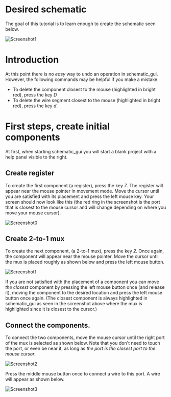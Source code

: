 # Desired schematic

The goal of this tutorial is to learn enough to create the schematic
seen below.

![Screenshot1](/master/tutorial/goal.png?raw=true)

# Introduction

At this point there is no *easy* way to undo an operation in
schematic_gui. However, the following commands may be helpful if you
make a mistake.

* To delete the component closest to the mouse (highlighted in bright red),
  press the key *D*
* To delete the wire segment closest to the mouse (highlighted in
  bright red), press the key *d*.


# First steps, create initial components

At first, when starting schematic_gui you will start a blank project
with a help panel visible to the right.

## Create register

To create the first component (a register), press the key *7*. The
register will appear near the mouse pointer in movement mode. Move the
cursor until you are satisfied with its placement and press the left
mouse key. Your screen should now look like this (the red ring in the
screenshot is the port that is closest to the mouse cursor and will
change depending on where you move your mouse cursor).

![Screenshot0](/master/tutorial/screen0.png?raw=true)



## Create 2-to-1 mux

To create the next component, (a 2-to-1 mux), press the key *2*. Once
again, the component will appear near the mouse pointer. Move the
cursor until the mux is placed roughly as shown below and press the
left mouse button.

![Screenshot1](/master/tutorial/screen1.png?raw=true)

If you are not satisfied with the placement of a component you can
move *the closest* component by pressing the left mouse button once
(and release it), moving the component to the desired location and
press the left mouse button once again. (The closest component is
always highlighted in schematic_gui as seen in the screenshot above
where the mux is highlighted since it is closest to the cursor.)



## Connect the components.

To connect the two components, move the mouse cursor until the right
port of the mux is selected as shown below. Note that you don't need
to touch the port, or even be near it, as long as *the port is the
closest port to the mouse cursor*.

![Screenshot2](/master/tutorial/screen2.png?raw=true)

Press the middle mouse button once to connect a wire to this port. A
wire will appear as shown below.

![Screenshot3](/master/tutorial/screen3.png?raw=true)

